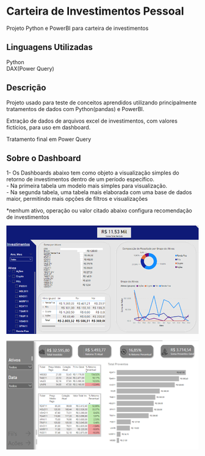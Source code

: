 
# Carteira de Investimentos Pessoal

Projeto Python e PowerBI para carteira de investimentos


## Linguagens Utilizadas

Python  
DAX(Power Query)

## Descrição

Projeto usado para teste de conceitos aprendidos utilizando principalmente tratamentos de dados com Python(pandas) e PowerBI.

Extração de dados de arquivos excel de investimentos, com valores fictícios, para uso em dashboard.

Tratamento final em Power Query

## Sobre o Dashboard

1- Os Dashboards abaixo tem como objeto a visualização simples do retorno de investimentos dentro de um período específico.  
    - Na primeira tabela um modelo mais simples para visualização.  
    - Na segunda tabela, uma tabela mais elaborada com uma base de dados maior, permitindo mais opções de filtros e visualizações  

*nenhum ativo, operação ou valor citado abaixo configura recomendação de investimentos


![Visualização do Projeto](https://github.com/altieriplc/Projeto_Cart_Investimentos/blob/main/Dashboard.png)



![Visualização do Projeto](https://github.com/altieriplc/Projeto_Cart_Investimentos/blob/main/Dashboard_2.png)

